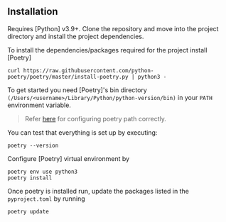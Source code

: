 ## Installation

Requires \[Python\] v3.9+.
Clone the repository and move into the project directory and install the project dependencies. <br>

To install the dependencies/packages required for the project install \[Poetry\]

```shell
curl https://raw.githubusercontent.com/python-poetry/poetry/master/install-poetry.py | python3 -
```

To get started you need \[Poetry\]'s bin directory `(/Users/<username>/Library/Python/python-version/bin)` in your `PATH`
environment variable.

> Refer [here](https://stackoverflow.com/questions/60768676/what-is-the-default-install-path-for-poetry) for configuring poetry path correctly.

You can test that everything is set up by executing:

```shell
poetry --version
```

Configure \[Poetry\] virtual environment by

```shell
poetry env use python3
poetry install
```

Once poetry is installed run, update the packages listed in the `pyproject.toml` by running

```shell
poetry update
```
